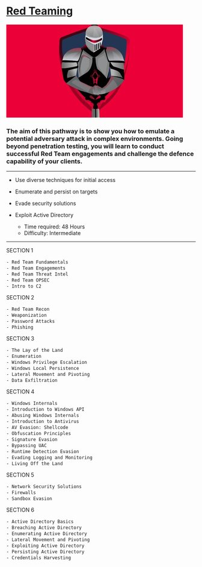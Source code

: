 # [Red Teaming](https://tryhackme.com/path-action/redteaming/join)
 
![Image not set yet](https://github.com/C3LKO/TryHackMe/blob/master/Assets/red%20teaming.jpg)

### The aim of this pathway is to show you how to emulate a potential adversary attack in complex environments. Going beyond penetration testing, you will learn to conduct successful Red Team engagements and challenge the defence capability of your clients.

----

  - Use diverse techniques for initial access
  - Enumerate and persist on targets
  - Evade security solutions
  - Exploit Active Directory

    - Time required: 48 Hours
    - Difficulty: Intermediate
   
----     

SECTION 1

    - Red Team Fundamentals
    - Red Team Engagements
    - Red Team Threat Intel
    - Red Team OPSEC
    - Intro to C2

SECTION 2

    - Red Team Recon
    - Weaponization
    - Password Attacks
    - Phishing

SECTION 3

    - The Lay of the Land
    - Enumeration
    - Windows Privilege Escalation
    - Windows Local Persistence
    - Lateral Movement and Pivoting
    - Data Exfiltration

SECTION 4

    - Windows Internals
    - Introduction to Windows API
    - Abusing Windows Internals
    - Introduction to Antivirus
    - AV Evasion: Shellcode
    - Obfuscation Principles
    - Signature Evasion
    - Bypassing UAC
    - Runtime Detection Evasion
    - Evading Logging and Monitoring
    - Living Off the Land

SECTION 5

    - Network Security Solutions
    - Firewalls
    - Sandbox Evasion

SECTION 6

    - Active Directory Basics
    - Breaching Active Directory
    - Enumerating Active Directory
    - Lateral Movement and Pivoting
    - Exploiting Active Directory
    - Persisting Active Directory
    - Credentials Harvesting
